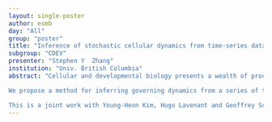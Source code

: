 ```yaml
---
layout: single-poster
author: esmb
day: "All"
group: "poster"
title: "Inference of stochastic cellular dynamics from time-series data using optimal transport"
subgroup: "CDEV"
presenter: "Stephen Y  Zhang"
institution: "Univ. British Columbia"
abstract: "Cellular and developmental biology presents a wealth of processes that are inherently stochastic in nature, ranging from development to wound healing and carcinogenesis. Modern technologies such as single-cell transcriptomics and epigenomics have enabled interrogation of biological phenomena with unprecedented precision and throughput. These technologies necessarily destroy the cells being measured. Thus, any instance of a biological process can only be measured once to produce a static snapshot, and the underlying behaviour of cells over time is lost. The development of tools for reconstructing temporal dynamics from such snapshots is therefore a major challenge that is crucial to painting an accurate biological picture.

We propose a method for inferring governing dynamics from a series of temporal snapshots (such as single-cell transcriptomic profiles) sampled from populations of cells that evolve following some biological stochastic process. Our approach is based on optimal transport, a contemporary mathematical theory at the intersection of analysis, probability and geometry that provides a natural means of comparing probability distributions. Equipped with a corresponding convex optimisation framework, we provide an initial demonstration of accurate recovery of dynamics from simulated data. We also discuss how we tackle the biologically important challenge of dealing with high dimensionality and cellular growth, with a view to application to experimental datasets.

This is a joint work with Young-Heon Kim, Hugo Lavenant and Geoffrey Schiebinger."
---
```

